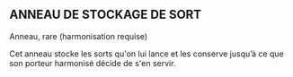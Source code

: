 ## ANNEAU DE STOCKAGE DE SORT

Anneau, rare (harmonisation requise)

Cet anneau stocke les sorts qu'on lui lance et les conserve
jusqu’à ce que son porteur harmonisé décide de s'en servir.